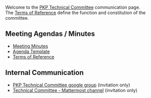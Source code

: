 Welcome to the [PKP Technical Committee](https://pkp.sfu.ca/about/organization/technical-committee/) communication page.  
The [Terms of Reference](terms-of-reference.md) define the function and constitution of the committee.

Meeting Agendas / Minutes
-------------------------

* [Meeting Minutes](meeting-minutes/)
* [Agenda Template](agenda-template.md)
* [Terms of Reference](https://pkp.sfu.ca/about/organization/technical-committee/)

Internal Communication
----------------------

* [PKP Technical Committee google group](https://groups.google.com/forum/#!forum/pkp-technical-committee) (invitation only)
* [Technical Committee - Mattermost channel](https://mattermost.publicknowledgeproject.org) (invitation only)
